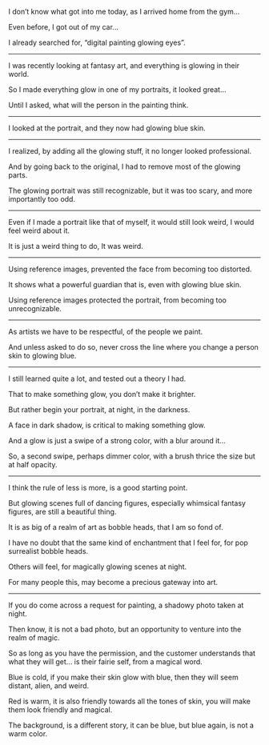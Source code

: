I don’t know what got into me today,
as I arrived home from the gym...

Even before,
I got out of my car...

I already searched for,
“digital painting glowing eyes”.

---

I was recently looking at fantasy art,
and everything is glowing in their world.

So I made everything glow in one of my portraits,
it looked great...

Until I asked,
what will the person in the painting think.

---

I looked at the portrait,
and they now had glowing blue skin.


---

I realized, by adding all the glowing stuff,
it no longer looked professional.

And by going back to the original,
I had to remove most of the glowing parts.

The glowing portrait was still recognizable,
but it was too scary, and more importantly too odd.

---

Even if I made a portrait like that of myself,
it would still look weird, I would feel weird about it.

It is just a weird thing to do,
It was weird.

---

Using reference images,
prevented the face from becoming too distorted.

It shows what a powerful guardian that is,
even with glowing blue skin.

Using reference images protected the portrait,
from becoming too unrecognizable.

---

As artists we have to be respectful,
of the people we paint.

And unless asked to do so,
never cross the line where you change a person skin to glowing blue.

---

I still learned quite a lot,
and tested out a theory I had.

That to make something glow,
you don’t make it brighter.

But rather begin your portrait,
at night, in the darkness.

A face in dark shadow,
is critical to making something glow.

And a glow is just a swipe of a strong color,
with a blur around it...

So, a second swipe, perhaps dimmer color,
with a brush thrice the size but at half opacity.

---

I think the rule of less is more,
is a good starting point.

But glowing scenes full of dancing figures,
especially whimsical fantasy figures, are still a beautiful thing.

It is as big of a realm of art as bobble heads,
that I am so fond of.

I have no doubt that the same kind of enchantment that I feel for,
for pop surrealist bobble heads.

Others will feel,
for magically glowing scenes at night.

For many people this,
may become a precious gateway into art.

---

If you do come across a request for painting,
a shadowy photo taken at night.

Then know, it is not a bad photo,
but an opportunity to venture into the realm of magic.

So as long as you have the permission,
and the customer understands that what they will get... is their fairie self, from a magical word.

Blue is cold, if you make their skin glow with blue,
then they will seem distant, alien, and weird.

Red is warm, it is also friendly towards all the tones of skin,
you will make them look friendly and magical.

The background, is a different story,
it can be blue, but blue again, is not a warm color.
